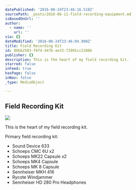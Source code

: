 ```yaml
---
datePublished: '2016-08-24T23:46:16.510Z'
sourcePath: _posts/2016-06-11-field-recording-equipment.md
isBasedOnUrl: ''
author:
  - name: ''
    url: ''
via: {}
dateModified: '2016-08-24T23:46:04.900Z'
title: Field Recording Kit
id: 88bb2503-f8fd-447b-ae15-72991cc2108b
publisher: {}
description: This is the heart of my field recording kit.
starred: false
inFeed: true
hasPage: false
inNav: false
_type: MediaObject

---
```

## Field Recording Kit
![](https://s3-us-west-2.amazonaws.com/the-grid-img/p/1d65897cf2029ad453ec821f3f4001578541b975.jpg)

This is the heart of my field recording kit.

Primary field recording kit:

* Sound Device 633
* Schoeps CMC 6U x2
* Schoeps MK22 Capsule x2
* Schoeps MK4 Capsule
* Schoeps MK 8 Capsule
* Sennheiser MKH 416
* Rycote Windjammer
* Sennheiser HD 280 Pro Headphones
